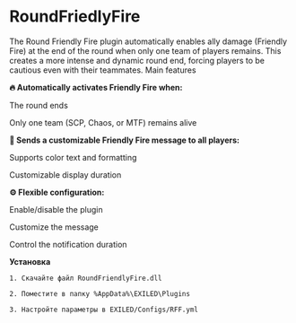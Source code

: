 # RoundFriedlyFire
The Round Friendly Fire plugin automatically enables ally damage (Friendly Fire) at the end of the round when only one team of players remains. This creates a more intense and dynamic round end, forcing players to be cautious even with their teammates.
Main features

**🔥 Automatically activates Friendly Fire when:**

The round ends

Only one team (SCP, Chaos, or MTF) remains alive

**📢 Sends a customizable Friendly Fire message to all players:**

Supports color text and formatting

Customizable display duration

**⚙️ Flexible configuration:**

Enable/disable the plugin

Customize the message

Control the notification duration

**Установка**

  `1. Скачайте файл RoundFriendlyFire.dll`
  
  `2. Поместите в папку %AppData%\EXILED\Plugins`
  
  `3. Настройте параметры в EXILED/Configs/RFF.yml`

